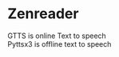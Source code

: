# Zenreader
GTTS is online Text to speech                                                                                                                                        
                               Pyttsx3 is offline text to speech
